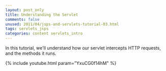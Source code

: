 ```yaml
---           
layout: post_only
title: Understanding the Servlet
comments: false
unused: 2011/04/jsps-and-servlets-tutorial-03.html
tags: servlets_jsps
categories: content servlets_intro
---
```


In this tutorial, we'll understand how our servlet intercepts HTTP requests, and the methods it runs.

{% include youtube.html param="YxuCG0f14hM" %}